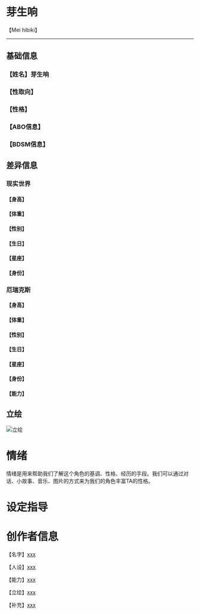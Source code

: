# 芽生响

【Mei hibiki】

---

## 基础信息

### 【姓名】芽生响

### 【性取向】

### 【性格】

### 【ABO信息】

### 【BDSM信息】

## 差异信息

### 现实世界

#### 【身高】

#### 【体重】

#### 【性别】

#### 【生日】

#### 【星座】

#### 【身份】

### 厄瑞克斯

#### 【身高】

#### 【体重】

#### 【性别】

#### 【生日】

#### 【星座】

#### 【身份】

#### 【能力】

## 立绘

![立绘](E:\罗应良\Acoris\衍生世界观\厄瑞克斯\xxxx.png)

# 情绪

情绪是用来帮助我们了解这个角色的基调、性格、经历的手段。我们可以通过对话、小故事、音乐、图片的方式来为我们的角色丰富TA的性格。

# 设定指导

# 创作者信息

【名字】[xxx](http://wpa.qq.com/msgrd?v=3&uin=1651786541&site=qq&menu=yes)

【人设】[xxx](http://wpa.qq.com/msgrd?v=3&uin=1651786541&site=qq&menu=yes)

【能力】[xxx](http://wpa.qq.com/msgrd?v=3&uin=1651786541&site=qq&menu=yes)

【立绘】[xxx](http://wpa.qq.com/msgrd?v=3&uin=1651786541&site=qq&menu=yes)

【补充】[xxx](http://wpa.qq.com/msgrd?v=3&uin=1651786541&site=qq&menu=yes)

